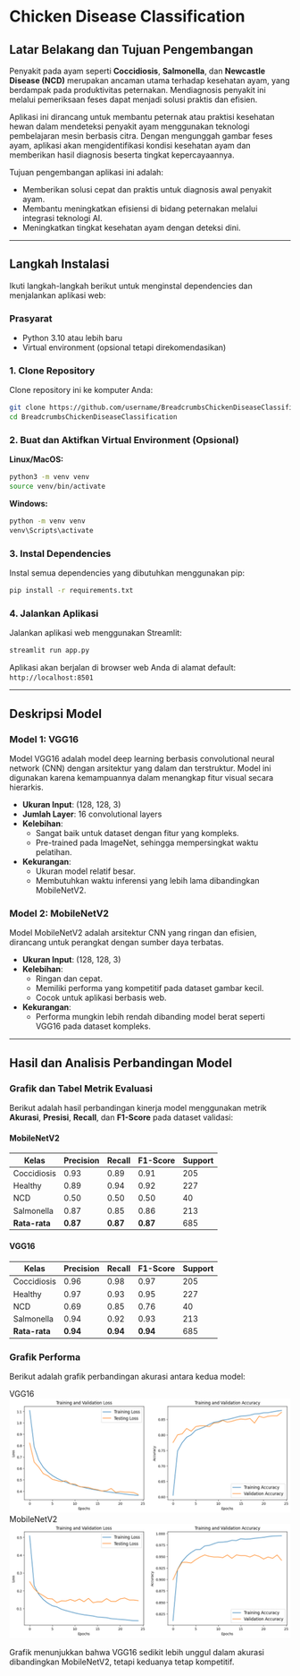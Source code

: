 # Chicken Disease Classification

## Latar Belakang dan Tujuan Pengembangan

Penyakit pada ayam seperti **Coccidiosis**, **Salmonella**, dan **Newcastle Disease (NCD)** merupakan ancaman utama terhadap kesehatan ayam, yang berdampak pada produktivitas peternakan. Mendiagnosis penyakit ini melalui pemeriksaan feses dapat menjadi solusi praktis dan efisien. 

Aplikasi ini dirancang untuk membantu peternak atau praktisi kesehatan hewan dalam mendeteksi penyakit ayam menggunakan teknologi pembelajaran mesin berbasis citra. Dengan mengunggah gambar feses ayam, aplikasi akan mengidentifikasi kondisi kesehatan ayam dan memberikan hasil diagnosis beserta tingkat kepercayaannya. 

Tujuan pengembangan aplikasi ini adalah:
- Memberikan solusi cepat dan praktis untuk diagnosis awal penyakit ayam.
- Membantu meningkatkan efisiensi di bidang peternakan melalui integrasi teknologi AI.
- Meningkatkan tingkat kesehatan ayam dengan deteksi dini.

---

## Langkah Instalasi

Ikuti langkah-langkah berikut untuk menginstal dependencies dan menjalankan aplikasi web:

### Prasyarat
- Python 3.10 atau lebih baru
- Virtual environment (opsional tetapi direkomendasikan)

### 1. Clone Repository
Clone repository ini ke komputer Anda:
```bash
git clone https://github.com/username/BreadcrumbsChickenDiseaseClassification.git
cd BreadcrumbsChickenDiseaseClassification
```

### 2. Buat dan Aktifkan Virtual Environment (Opsional)

**Linux/MacOS:**
```bash
python3 -m venv venv
source venv/bin/activate
```

**Windows:**
```bash
python -m venv venv
venv\Scripts\activate
```

### 3. Instal Dependencies
Instal semua dependencies yang dibutuhkan menggunakan pip:
```bash
pip install -r requirements.txt
```

### 4. Jalankan Aplikasi
Jalankan aplikasi web menggunakan Streamlit:
```bash
streamlit run app.py
```
Aplikasi akan berjalan di browser web Anda di alamat default: `http://localhost:8501`

---

## Deskripsi Model

### Model 1: **VGG16**
Model VGG16 adalah model deep learning berbasis convolutional neural network (CNN) dengan arsitektur yang dalam dan terstruktur. Model ini digunakan karena kemampuannya dalam menangkap fitur visual secara hierarkis.

- **Ukuran Input**: (128, 128, 3)
- **Jumlah Layer**: 16 convolutional layers
- **Kelebihan**:
  - Sangat baik untuk dataset dengan fitur yang kompleks.
  - Pre-trained pada ImageNet, sehingga mempersingkat waktu pelatihan.
- **Kekurangan**:
  - Ukuran model relatif besar.
  - Membutuhkan waktu inferensi yang lebih lama dibandingkan MobileNetV2.

### Model 2: **MobileNetV2**
Model MobileNetV2 adalah arsitektur CNN yang ringan dan efisien, dirancang untuk perangkat dengan sumber daya terbatas. 

- **Ukuran Input**: (128, 128, 3)
- **Kelebihan**:
  - Ringan dan cepat.
  - Memiliki performa yang kompetitif pada dataset gambar kecil.
  - Cocok untuk aplikasi berbasis web.
- **Kekurangan**:
  - Performa mungkin lebih rendah dibanding model berat seperti VGG16 pada dataset kompleks.

---

## Hasil dan Analisis Perbandingan Model

### Grafik dan Tabel Metrik Evaluasi
Berikut adalah hasil perbandingan kinerja model menggunakan metrik **Akurasi**, **Presisi**, **Recall**, dan **F1-Score** pada dataset validasi:

#### MobileNetV2
| Kelas        | Precision | Recall | F1-Score | Support |
|--------------|-----------|--------|----------|---------|
| Coccidiosis  | 0.93      | 0.89   | 0.91     | 205     |
| Healthy      | 0.89      | 0.94   | 0.92     | 227     |
| NCD          | 0.50      | 0.50   | 0.50     | 40      |
| Salmonella   | 0.87      | 0.85   | 0.86     | 213     |
| **Rata-rata**| **0.87**  | **0.87**| **0.87** | 685     |

#### VGG16
| Kelas        | Precision | Recall | F1-Score | Support |
|--------------|-----------|--------|----------|---------|
| Coccidiosis  | 0.96      | 0.98   | 0.97     | 205     |
| Healthy      | 0.97      | 0.93   | 0.95     | 227     |
| NCD          | 0.69      | 0.85   | 0.76     | 40      |
| Salmonella   | 0.94      | 0.92   | 0.93     | 213     |
| **Rata-rata**| **0.94**  | **0.94**| **0.94** | 685     |

### Grafik Performa
Berikut adalah grafik perbandingan akurasi antara kedua model:

VGG16
![VGG16](images/acc_vgg.png)
MobileNetV2
![MobileNetV2](images/acc_mobile.png)

Grafik menunjukkan bahwa VGG16 sedikit lebih unggul dalam akurasi dibandingkan MobileNetV2, tetapi keduanya tetap kompetitif.
